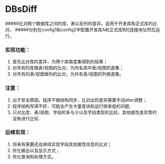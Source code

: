 # DBsDiff
#####比对两个数据库之间的库、表以及列的差异。适用于开发库和正式库的比对。
#####分别在config1和config2中配置开发库A和正式库B的连接地址然后运行。

### 实现功能：
1. 首先比对库的差异，为两个库做差集得到的结果；
2. 对共有的库做表/视图的比对，为同名库中表/视图的差集；
3. 对共有的表/视图做列的比对，为共有表/视图的列做差集。

### 注意：
1. 出于安全原因，程序不做结构同步，比对出的差异需要手动alter调整；
2. 程序结构写得不好，可能会产生大量查询和运行效率低的问题;
3. 只对比库、表/视图、字段的多与少以及字段类型的比较，其他属性差异暂时没有进行比较.


### 后续实现：
1.  将来有需要还会继续实现字段其他属性信息的比对；
2.  优化输出以及显示方式；
3.  优化查询和处理方式。


